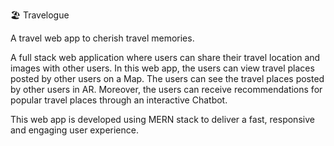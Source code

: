 🏖 Travelogue 

A travel web app to cherish travel memories.

A full stack web application where users can share their travel location and images with other users.
In this web app, the users can view travel places posted by other users on a Map.
The users can see the travel places posted by other users in AR.
Moreover, the users can receive recommendations for popular travel places through an interactive Chatbot.

This web app is developed using MERN stack to deliver a fast, responsive and engaging user experience. 



